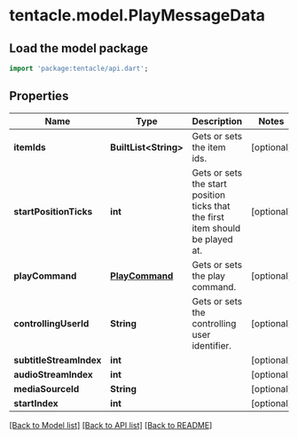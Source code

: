 # tentacle.model.PlayMessageData

## Load the model package
```dart
import 'package:tentacle/api.dart';
```

## Properties
Name | Type | Description | Notes
------------ | ------------- | ------------- | -------------
**itemIds** | **BuiltList&lt;String&gt;** | Gets or sets the item ids. | [optional] 
**startPositionTicks** | **int** | Gets or sets the start position ticks that the first item should be played at. | [optional] 
**playCommand** | [**PlayCommand**](PlayCommand.md) | Gets or sets the play command. | [optional] 
**controllingUserId** | **String** | Gets or sets the controlling user identifier. | [optional] 
**subtitleStreamIndex** | **int** |  | [optional] 
**audioStreamIndex** | **int** |  | [optional] 
**mediaSourceId** | **String** |  | [optional] 
**startIndex** | **int** |  | [optional] 

[[Back to Model list]](../README.md#documentation-for-models) [[Back to API list]](../README.md#documentation-for-api-endpoints) [[Back to README]](../README.md)



